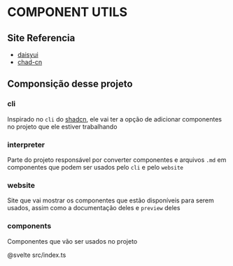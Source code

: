 # COMPONENT UTILS

## Site Referencia

- [daisyui](https://daisyui.com/components/link/)
- [chad-cn](https://ui.shadcn.com/docs/components/button)

## Componsição desse projeto

### cli

Inspirado no `cli` do [shadcn](https://ui.shadcn.com), ele vai ter a opção de adicionar componentes no projeto que ele estiver trabalhando

### interpreter

Parte do projeto responsável por converter componentes e arquivos `.md` em componentes que podem ser usados pelo `cli` e pelo `website`

### website

Site que vai mostrar os componentes que estão disponíveis para serem usados, assim como a documentação deles e `preview` deles

### components

Componentes que vão ser usados no projeto

@svelte src/index.ts